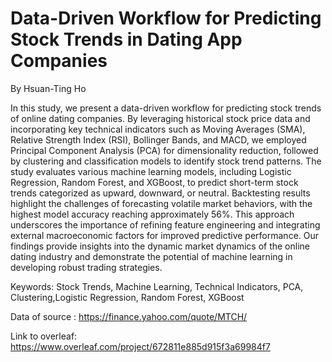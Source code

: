 # Data-Driven Workflow for Predicting Stock Trends in Dating App Companies

By Hsuan-Ting Ho

In this study, we present a data-driven workflow for predicting stock trends of online dating companies. By leveraging historical stock price data and incorporating key technical indicators such as Moving Averages (SMA), Relative Strength Index (RSI), Bollinger Bands, and MACD, we employed Principal Component Analysis (PCA) for dimensionality reduction, followed by clustering and classification models to identify stock trend patterns. The study evaluates various machine learning models, including Logistic Regression, Random Forest, and XGBoost, to predict short-term stock trends categorized as upward, downward, or neutral. Backtesting results highlight the challenges of forecasting volatile market behaviors, with the highest model accuracy reaching approximately 56\%. This approach underscores the importance of refining feature engineering and integrating external macroeconomic factors for improved predictive performance. Our findings provide insights into the dynamic market dynamics of the online dating industry and demonstrate the potential of machine learning in developing robust trading strategies.

Keywords: Stock Trends, Machine Learning, Technical Indicators, PCA, Clustering,Logistic Regression, Random Forest, XGBoost

Data of source : https://finance.yahoo.com/quote/MTCH/


Link to overleaf: https://www.overleaf.com/project/672811e885d915f3a69984f7


